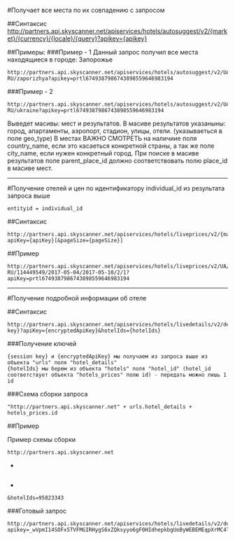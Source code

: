 #Получает все места по их совпадению с запросом

##Синтаксис
http://partners.api.skyscanner.net/apiservices/hotels/autosuggest/v2/{market}/{currency}/{locale}/{query}?apikey={apikey}

##Примеры:
###Пример - 1
Данный запрос получил все места находящиеся в городе: Запорожье
```
http://partners.api.skyscanner.net/apiservices/hotels/autosuggest/v2/UA/USD/ru-RU/zaporizhya?apikey=prtl6749387986743898559646983194
```

###Пример - 2
```
http://partners.api.skyscanner.net/apiservices/hotels/autosuggest/v2/UA/USD/ru-RU/ukraine?apikey=prtl6749387986743898559646983194
```

Выведет масивы: мест и результатов. В масиве результатов указаныны: город, апартаменты, аэропорт, стадион, улицы, отели. (указываеться в поле geo_type)
В местах ВАЖНО СМОТРЕТЬ на наличиие поля country_name, если это касаеться конкретной страны, а так же поле city_name, если нужен конкретный город. При поиске в масиве результатов поле parent_place_id должно соответствовать полю place_id в масиве мест.

--------------------------------------------------------------------------------
#Получение отелей и цен по идентификатору individual_id из результата запроса выше
```
entityid = individual_id
```
##Синтаксис
```
http://partners.api.skyscanner.net/apiservices/hotels/liveprices/v2/{market}/{currency}/{locale}/{entityid}/{checkindate}/{checkoutdate}/{guests}/{rooms}?apiKey={apiKey}[&pageSize={pageSize}]
```

##Пример
```
http://partners.api.skyscanner.net/apiservices/hotels/liveprices/v2/UA/USD/ru-RU/114449549/2017-05-04/2017-05-10/2/1?apiKey=prtl6749387986743898559646983194
```
--------------------------------------------------------------------------------
#Получение подробной информации об отеле

##Синтаксис
```
http://partners.api.skyscanner.net/apiservices/hotels/livedetails/v2/details/{session key}?apiKey={encryptedApiKey}&hotelIds={hotelIds}
```
###Получение ключей
```
{session key} и {encryptedApiKey} мы получаем из запроса выше из объекта "urls" поля "hotel_details"
{hotelIds} мы берем из объекта "hotels" поля "hotel_id" (hotel_id соответствует объекта "hotels_prices" полю id) - передать можно лишь 1 id
```
###Схема сборки запроса
```
"http://partners.api.skyscanner.net" + urls.hotel_details + hotels_prices.id
```
##Пример

Пример схемы сборки
```
http://partners.api.skyscanner.net
```
+
```/apiservices/hotels/livedetails/v2/details/H4sIAAAAAAAEAKtWyleyilYKdVTSUSoq1Q0KBdKhwS5A0tDQxMTE0tTEEsg2MjA01zUw1TUwCTEwsAIjJFFDAyRRIx1DoF5jHSMgw9RQSSevNCcnVkcpT8lK19LcxLgWAGUE2ARxAAAA0?apikey=_wVpmI14SOFx5TVFMGIRHygS6xZQksyyo6gF0HIdhepkbgUoByWEBEMEqpXrMC4lKVbqL6eB7oqsknxsI3bc67g%3D%3D
```
+
```
&hotelIds=95823343
```
###Готовый запрос
```
http://partners.api.skyscanner.net/apiservices/hotels/livedetails/v2/details/H4sIAAAAAAAEAKtWyleyilYKdVTSUSoq1Q0KBdKhwS5A0tDQxMTE0tTEEsg2MjA01zUw1TUwCTEwsAIjJFFDAyRRIx1DoF5jHSMgw9RQSSevNCcnVkcpT8lK19LcxLgWAGUE2ARxAAAA0?apikey=_wVpmI14SOFx5TVFMGIRHygS6xZQksyyo6gF0HIdhepkbgUoByWEBEMEqpXrMC4lKVbqL6eB7oqsknxsI3bc67g%3D%3D&hotelIds=95823343
```
